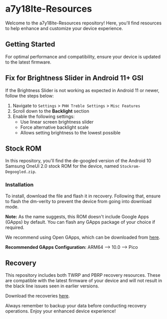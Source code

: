# a7y18lte-Resources

Welcome to the a7y18lte-Resources repository! Here, you'll find resources to help enhance and customize your device experience. 

## Getting Started 

For optimal performance and compatibility, ensure your device is updated to the latest firmware.

## Fix for Brightness Slider in Android 11+ GSI

If the Brightness Slider is not working as expected in Android 11 or newer, follow the steps below:

1. Navigate to `Settings` > `PHH Treble Settings` > `Misc Features`
2. Scroll down to the **Backlight** section
3. Enable the following settings:
    - Use linear screen brightness slider
    - Force alternative backlight scale
    - Allows setting brightness to the lowest possible 

## Stock ROM 

In this repository, you'll find the de-googled version of the Android 10 Samsung OneUI 2.0 stock ROM for the device, named `Stockrom-Degoogled.zip`.

### Installation
To install, download the file and flash it in recovery. Following that, ensure to flash the dm-verity to prevent the device from going into download mode.

**Note:** As the name suggests, this ROM doesn't include Google Apps (GApps) by default. You can flash any GApps package of your choice if required.

We recommend using Open GApps, which can be downloaded from [here](https://opengapps.org/). 

**Recommended GApps Configuration:** ARM64 --> 10.0 --> Pico

## Recovery 

This repository includes both TWRP and PBRP recovery resources. These are compatible with the latest firmware of your device and will not result in the black line issues seen in earlier versions.

Download the recoveries [here](https://github.com/DeadPool-4422/Action-TWRP-Builder/releases).

Always remember to backup your data before conducting recovery operations. Enjoy your enhanced device experience!
